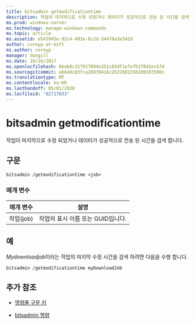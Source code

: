 ```yaml
---
title: bitsadmin getmodificationtime
description: 작업이 마지막으로 수정 되었거나 데이터가 성공적으로 전송 된 시간을 검색 하는 bitsadmin getmodificationtime 명령에 대 한 참조 항목입니다.
ms.prod: windows-server
ms.technology: manage-windows-commands
ms.topic: article
ms.assetid: e543945e-92c4-491e-8c2d-344f8a3e342d
author: coreyp-at-msft
ms.author: coreyp
manager: dongill
ms.date: 10/16/2017
ms.openlocfilehash: 6bab8c317917894a351c03df1efefb17842ecb7d
ms.sourcegitcommit: ab64dc83fca28039416c26226815502d0193500c
ms.translationtype: MT
ms.contentlocale: ko-KR
ms.lasthandoff: 05/01/2020
ms.locfileid: "82717833"
---
```

# <a name="bitsadmin-getmodificationtime"></a>bitsadmin getmodificationtime

작업이 마지막으로 수정 되었거나 데이터가 성공적으로 전송 된 시간을 검색 합니다.

## <a name="syntax"></a>구문

```
bitsadmin /getmodificationtime <job>
```

### <a name="parameters"></a>매개 변수

| 매개 변수 | 설명 |
| -------------- | -------------- |
| 작업(job) | 작업의 표시 이름 또는 GUID입니다. |

## <a name="examples"></a>예

*Mydownloadjob*이라는 작업의 마지막 수정 시간을 검색 하려면 다음을 수행 합니다.

```
bitsadmin /getmodificationtime myDownloadJob
```

## <a name="additional-references"></a>추가 참조

- [명령줄 구문 키](command-line-syntax-key.md)

- [bitsadmin 명령](bitsadmin.md)
